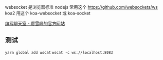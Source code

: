websocket 是浏览器标准
nodejs 常用这个 https://github.com/websockets/ws
koa2 用这个 koa-websocket 或 koa-socket

[编写聊天室 - 廖雪峰的官方网站](https://www.liaoxuefeng.com/wiki/001434446689867b27157e896e74d51a89c25cc8b43bdb3000/001472794708264206fcf1589bb43caa0395752aa26538c000)

## 测试
`yarn global add wscat`
`wscat -c ws://localhost:8083`
